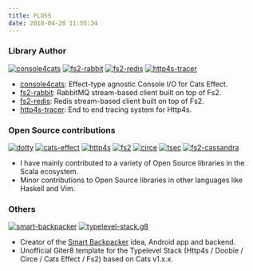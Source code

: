 ```yaml
---
title: FLOSS
date: 2018-04-28 11:55:34
---
```


### Library Author

[![console4cats](/img/floss/cats.png)](https://gvolpe.github.io/console4cats/)   [![fs2-rabbit](/img/floss/fs2-rabbit.png)](https://gvolpe.github.io/fs2-rabbit/)   [![fs2-redis](/img/floss/fs2-redis.png)](https://gvolpe.github.io/fs2-redis/)   [![http4s-tracer](/img/floss/http4s-tracer.png)](https://gvolpe.github.io/http4s-tracer/)

- [console4cats](https://gvolpe.github.io/console4cats/): Effect-type agnostic Console I/O for Cats Effect.
- [fs2-rabbit](https://gvolpe.github.io/fs2-rabbit/): RabbitMQ stream-based client built on top of Fs2.
- [fs2-redis](https://gvolpe.github.io/fs2-redis/): Redis stream-based client built on top of Fs2.
- [http4s-tracer](https://gvolpe.github.io/http4s-tracer/): End to end tracing system for Http4s.

### Open Source contributions

[![dotty](/img/floss/dotty.png)](https://github.com/lampepfl/dotty/graphs/contributors)    [![cats-effect](/img/floss/cats.png)](https://github.com/typelevel/cats-effect/graphs/contributors)    [![http4s](/img/floss/http4s.png)](https://github.com/http4s/http4s/graphs/contributors)    [![fs2](/img/floss/fs2.png)](https://github.com/functional-streams-for-scala/fs2/graphs/contributors)    [![circe](/img/floss/circe.png)](https://github.com/circe/circe/graphs/contributors)    [![tsec](/img/floss/generic.png)](https://github.com/jmcardon/tsec/graphs/contributors)   [![fs2-cassandra](/img/floss/cassandra.png)](https://github.com/Spinoco/fs2-cassandra/graphs/contributors)

- I have mainly contributed to a variety of Open Source libraries in the Scala ecosystem.
- Minor contributions to Open Source libraries in other languages like Haskell and Vim.

### Others
[![smart-backpacker](/img/floss/sb.png)](https://github.com/SmartBackpacker/core/graphs/contributors)  [![typelevel-stack.g8](/img/floss/typelevel.png)](https://github.com/gvolpe/typelevel-stack.g8)

- Creator of the [Smart Backpacker](http://www.smartbackpackerapp.com/) idea, Android app and backend.
- Unofficial Giter8 template for the Typelevel Stack (Http4s / Doobie / Circe / Cats Effect / Fs2) based on Cats v1.x.x.
